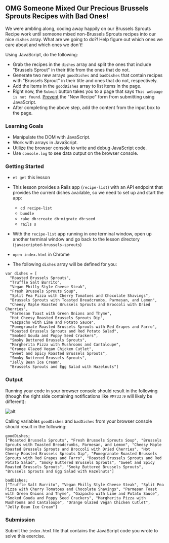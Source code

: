 ## OMG Someone Mixed Our Precious Brussels Sprouts Recipes with Bad Ones!

We were ambling along, coding away happily on our Brussels Sprouts Recipe work until someone mixed non-Brussels Sprouts recipes into our nice `dishes` array. What are we going to do?! Help figure out which ones we care about and which ones we don't!

Using JavaScript, do the following:

* Grab the recipes in the `dishes` array and split the ones that include "Brussels Sprout" in their title from the ones that do not.
* Generate two new arrays `goodDishes` and `badDishes` that contain recipes with "Brussels Sprout" in their title and ones that do not, respectively.
* Add the items in the `goodDishes` array to list items in the page.
* Right now, the `Submit` button takes you to a page that says `This webpage is not found`. [Prevent](https://developer.mozilla.org/en-US/docs/Web/API/Event/preventDefault) the "New Recipe" form from submitting using JavaScript.
* After completing the above step, add the content from the input box to the page.

### Learning Goals
* Manipulate the DOM with JavaScript.
* Work with arrays in JavaScript.
* Utilize the browser console to write and debug JavaScript code.
* Use `console.log` to see data output on the browser console.

### Getting Started

* `et get` this lesson

* This lesson provides a Rails app (`recipe-list`) with an API endpoint that provides the current dishes available, so we need to set up and start the app:
  * `cd recipe-list`
  * `bundle`
  * `rake db:create db:migrate db:seed`
  * `rails s`

* With the `recipe-list` app running in one terminal window, open up another terminal window and go back to the lesson directory (`javascripted-brussels-sprouts`)
* `open index.html` in Chrome

* The following `dishes` array will be defined for you:

```
var dishes = [
  "Roasted Brussels Sprouts",
  "Truffle Salt Burrito",
  "Vegan Philly Style Cheese Steak",
  "Fresh Brussels Sprouts Soup",
  "Split Pea Pizza with Cherry Tomatoes and Chocolate Shavings",
  "Brussels Sprouts with Toasted Breadcrumbs, Parmesan, and Lemon",
  "Cheesy Maple Roasted Brussels Sprouts and Broccoli with Dried Cherries",
  "Parmesan Toast with Green Onions and Thyme",
  "Hot Cheesy Roasted Brussels Sprouts Dip",
  "Gazpacho with Lime and Potato Sauce",
  "Pomegranate Roasted Brussels Sprouts with Red Grapes and Farro",
  "Roasted Brussels Sprouts and Red Potato Salad",
  "Smoked Gouda and Poppy Seed Crackers",
  "Smoky Buttered Brussels Sprouts",
  "Margherita Pizza with Mushrooms and Cantaloupe",
  "Orange Glazed Vegan Chicken Cutlet",
  "Sweet and Spicy Roasted Brussels Sprouts",
  "Smoky Buttered Brussels Sprouts",
  "Jelly Bean Ice Cream",
  "Brussels Sprouts and Egg Salad with Hazelnuts"]
```

### Output

Running your code in your browser console should result in the following (though the right side containing notifications like `VM733:9` will likely be different):

![alt](https://s3.amazonaws.com/horizon-production/images/hP4JSDV.png)

Calling variables `goodDishes` and `badDishes` from your browser console should result in the following:

```
goodDishes;
["Roasted Brussels Sprouts", "Fresh Brussels Sprouts Soup", "Brussels Sprouts with Toasted Breadcrumbs, Parmesan, and Lemon", "Cheesy Maple Roasted Brussels Sprouts and Broccoli with Dried Cherries", "Hot Cheesy Roasted Brussels Sprouts Dip", "Pomegranate Roasted Brussels Sprouts with Red Grapes and Farro", "Roasted Brussels Sprouts and Red Potato Salad", "Smoky Buttered Brussels Sprouts", "Sweet and Spicy Roasted Brussels Sprouts", "Smoky Buttered Brussels Sprouts", "Brussels Sprouts and Egg Salad with Hazelnuts"]
```

```
badDishes;
["Truffle Salt Burrito", "Vegan Philly Style Cheese Steak", "Split Pea Pizza with Cherry Tomatoes and Chocolate Shavings", "Parmesan Toast with Green Onions and Thyme", "Gazpacho with Lime and Potato Sauce", "Smoked Gouda and Poppy Seed Crackers", "Margherita Pizza with Mushrooms and Cantaloupe", "Orange Glazed Vegan Chicken Cutlet", "Jelly Bean Ice Cream"]
```

### Submission
Submit the `index.html` file that contains the JavaScript code you wrote to solve this exercise.
